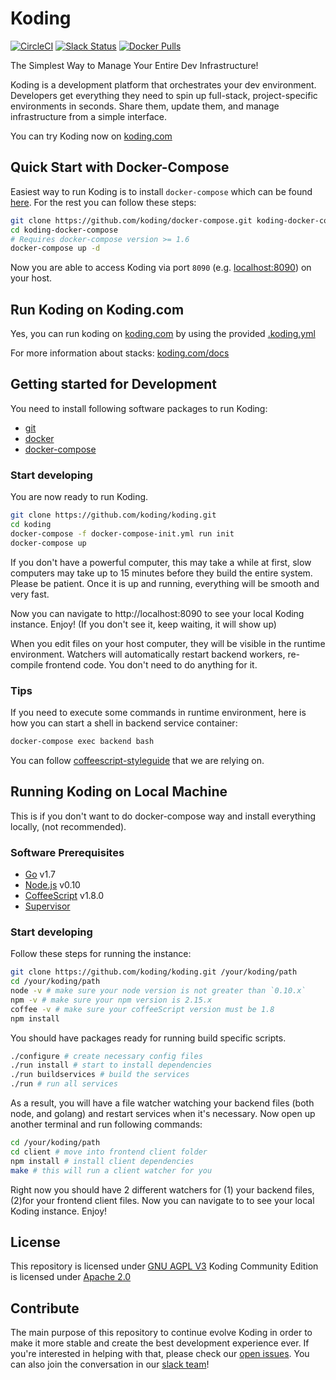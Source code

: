 # Koding

[![CircleCI](https://circleci.com/gh/koding/koding.svg?style=svg&circle-token=7a8477781494939c95d2e68de4ad917acd1b1728)](https://circleci.com/gh/koding/koding)
[![Slack Status](http://cebeci.koding.com/slackin/badge.svg)](https://cebeci.koding.com/slackin/)
[![Docker Pulls](https://img.shields.io/docker/pulls/koding/koding.svg?maxAge=2592000)](https://hub.docker.com/r/koding/koding/)

The Simplest Way to Manage Your Entire Dev Infrastructure!

Koding is a development platform that orchestrates your dev
environment. Developers get everything they need to spin up
full-stack, project-specific environments in seconds. Share them, update them,
and manage infrastructure from a simple interface.

You can try Koding now on [koding.com](https://www.koding.com)

## Quick Start with Docker-Compose

Easiest way to run Koding is to install `docker-compose` which
can be found [here](https://docs.docker.com/compose/install/). For the
rest you can follow these steps:

```bash
git clone https://github.com/koding/docker-compose.git koding-docker-compose
cd koding-docker-compose
# Requires docker-compose version >= 1.6
docker-compose up -d
```

Now you are able to access Koding via port `8090` (e.g. [localhost:8090](http://localhost:8090)) on your host.

## Run Koding on Koding.com

Yes, you can run koding on [koding.com](https://www.koding.com) by using
the provided [.koding.yml](https://github.com/koding/koding/blob/master/.koding.yml)

For more information about stacks: [koding.com/docs](https://www.koding.com/docs/creating-an-aws-stack)

## Getting started for Development

You need to install following software packages to run Koding:

- [git](https://git-scm.com)
- [docker](https://www.docker.com)
- [docker-compose](https://www.docker.com/products/docker-compose)

### Start developing

You are now ready to run Koding.

```bash
git clone https://github.com/koding/koding.git
cd koding
docker-compose -f docker-compose-init.yml run init
docker-compose up
```

If you don't have a powerful computer, this may take a while at first, slow computers may take up to 15 minutes before they build the entire system. Please be patient. Once it is up and running, everything will be smooth and very fast.

Now you can navigate to http://localhost:8090 to see your local Koding
instance. Enjoy! (If you don't see it, keep waiting, it will show up)

When you edit files on your host computer, they will be visible in the
runtime environment. Watchers will automatically restart backend workers, re-compile frontend code. You don't need to do anything for it.

### Tips

If you need to execute some commands in runtime
environment, here is how you can start a shell in
backend service container:

```bash
docker-compose exec backend bash
```

You can follow [coffeescript-styleguide](https://github.com/koding/styleguide-coffeescript)
that we are relying on.

## Running Koding on Local Machine

This is if you don't want to do docker-compose way and install everything locally, (not recommended).

### Software Prerequisites

- [Go](http://www.golang.org/) v1.7
- [Node.js](https://nodejs.org/en/) v0.10
- [CoffeeScript](http://coffeescript.org/) v1.8.0
- [Supervisor](http://supervisord.org/)

### Start developing

Follow these steps for running the instance:

```bash
git clone https://github.com/koding/koding.git /your/koding/path
cd /your/koding/path
node -v # make sure your node version is not greater than `0.10.x`
npm -v # make sure your npm version is 2.15.x
coffee -v # make sure your coffeeScript version must be 1.8
npm install
```

You should have packages ready for running build specific scripts.

```bash
./configure # create necessary config files
./run install # start to install dependencies
./run buildservices # build the services
./run # run all services
```

As a result, you will have a file watcher watching your backend files
(both node, and golang) and restart services when it's necessary. Now open up
another terminal and run following commands:

```bash
cd /your/koding/path
cd client # move into frontend client folder
npm install # install client dependencies
make # this will run a client watcher for you
```

Right now you should have 2 different watchers for (1) your backend files,
(2)for your frontend client files.
Now you can navigate to [](http://localhost:8090) to see your local Koding
instance. Enjoy!

## License

This repository is licensed under [GNU AGPL V3](https://github.com/koding/koding/blob/master/LICENSE)
Koding Community Edition is licensed under [Apache 2.0](https://github.com/koding-ce/koding)

## Contribute

The main purpose of this repository to continue evolve Koding in order to make it more
stable and create the best development experience ever. If you're interested
in helping with that, please check our [open
issues](https://github.com/koding/koding/issues). You can also join the
conversation in our [slack team]!

[slack team]: http://cebeci.koding.com/slackin/
